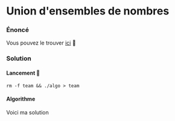 # Union d'ensembles de nombres

### Énoncé

Vous pouvez le trouver [ici](https://primers.xyz/3) 👀

### Solution

#### Lancement 🚀

`rm -f team && ./algo > team`

#### Algorithme

Voici ma solution
